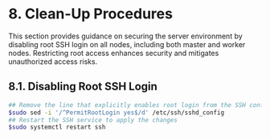 # 8. Clean-Up Procedures

This section provides guidance on securing the server environment by disabling root SSH login on all nodes, including both master and worker nodes. Restricting root access enhances security and mitigates unauthorized access risks.

## 8.1. Disabling Root SSH Login

```bash
## Remove the line that explicitly enables root login from the SSH configuration file
$sudo sed -i '/^PermitRootLogin yes$/d' /etc/ssh/sshd_config
## Restart the SSH service to apply the changes
$sudo systemctl restart ssh
```

